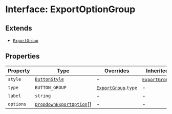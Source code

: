 # Interface: ExportOptionGroup

## Extends

- [`ExportGroup`](export-group/index.md)

## Properties

| Property | Type | Overrides | Inherited from |
| ------ | ------ | ------ | ------ |
| `style` | [`ButtonStyle`](../type-aliases/Buttonstyle.md) | - | [`ExportGroup`](export-group/index.md).`style` |
| `type` | `BUTTON_GROUP` | [`ExportGroup`](export-group/index.md).`type` | - |
| `label` | `string` | - | - |
| `options` | [`DropdownExportOption`](../type-aliases/dropdown-export-option/index.md)[] | - | - |

